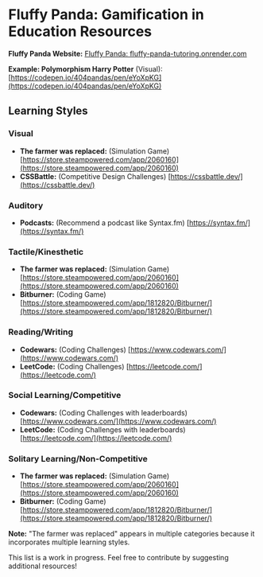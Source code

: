 # Fluffy Panda: Gamification in Education Resources

**Fluffy Panda Website:**  [Fluffy Panda: fluffy-panda-tutoring.onrender.com](fluffy-panda-tutoring.onrender.com)

**Example: Polymorphism Harry Potter** (Visual):  
[https://codepen.io/404pandas/pen/eYoXpKG](https://codepen.io/404pandas/pen/eYoXpKG)

## Learning Styles

### Visual
* **The farmer was replaced:** (Simulation Game) [https://store.steampowered.com/app/2060160](https://store.steampowered.com/app/2060160)
* **CSSBattle:** (Competitive Design Challenges) [https://cssbattle.dev/](https://cssbattle.dev/)

### Auditory
* **Podcasts:**  (Recommend a podcast like Syntax.fm) [https://syntax.fm/](https://syntax.fm/)

### Tactile/Kinesthetic
* **The farmer was replaced:** (Simulation Game) [https://store.steampowered.com/app/2060160](https://store.steampowered.com/app/2060160)
* **Bitburner:** (Coding Game) [https://store.steampowered.com/app/1812820/Bitburner/](https://store.steampowered.com/app/1812820/Bitburner/)

### Reading/Writing
* **Codewars:** (Coding Challenges) [https://www.codewars.com/](https://www.codewars.com/)
* **LeetCode:** (Coding Challenges) [https://leetcode.com/](https://leetcode.com/)

### Social Learning/Competitive
* **Codewars:** (Coding Challenges with leaderboards) [https://www.codewars.com/](https://www.codewars.com/)
* **LeetCode:** (Coding Challenges with leaderboards) [https://leetcode.com/](https://leetcode.com/)

### Solitary Learning/Non-Competitive
* **The farmer was replaced:** (Simulation Game) [https://store.steampowered.com/app/2060160](https://store.steampowered.com/app/2060160)
* **Bitburner:** (Coding Game) [https://store.steampowered.com/app/1812820/Bitburner/](https://store.steampowered.com/app/1812820/Bitburner/)

**Note:** "The farmer was replaced" appears in multiple categories because it incorporates multiple learning styles.

This list is a work in progress. Feel free to contribute by suggesting additional resources!
